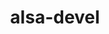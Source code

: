 ---
link_name: alsa-devel
project_maintainers:
- email: andy.doan@linaro.org
  first_name: Andy
  id: 479
  last_name: Doan
  project_url: http://patches.linaro.org/api/users/479/?format=json
  username: andy.doan@linaro.org
project_project_url: https://git.kernel.org/pub/scm/linux/kernel/git/torvalds/linux.git/commit
title: alsa-devel
---